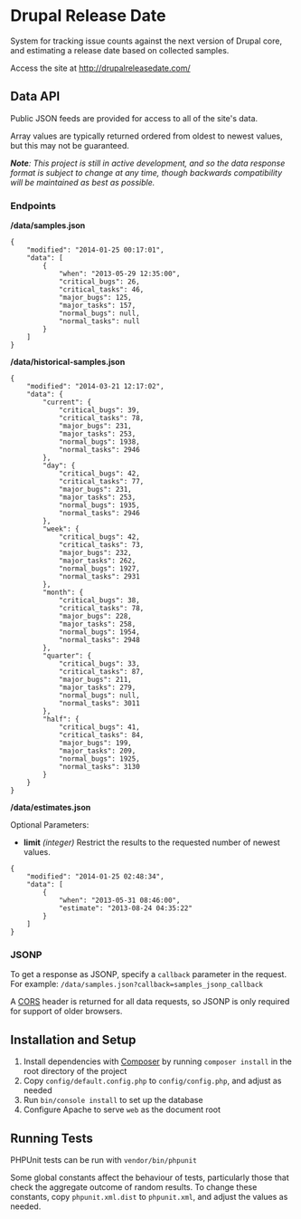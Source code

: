 Drupal Release Date
===================

System for tracking issue counts against the next version of Drupal core, and
estimating a release date based on collected samples.

Access the site at http://drupalreleasedate.com/


## Data API ##

Public JSON feeds are provided for access to all of the site's data.

Array values are typically returned ordered from oldest to newest values, but
this may not be guaranteed.

*__Note__: This project is still in active development, and so the data response
format is subject to change at any time, though backwards compatibility will be
maintained as best as possible.*


### Endpoints ###

__/data/samples.json__

```
{
    "modified": "2014-01-25 00:17:01",
    "data": [
        {
            "when": "2013-05-29 12:35:00",
            "critical_bugs": 26,
            "critical_tasks": 46,
            "major_bugs": 125,
            "major_tasks": 157,
            "normal_bugs": null,
            "normal_tasks": null
        }
    ]
}
```

__/data/historical-samples.json__

```
{
    "modified": "2014-03-21 12:17:02",
    "data": {
        "current": {
            "critical_bugs": 39,
            "critical_tasks": 78,
            "major_bugs": 231,
            "major_tasks": 253,
            "normal_bugs": 1938,
            "normal_tasks": 2946
        },
        "day": {
            "critical_bugs": 42,
            "critical_tasks": 77,
            "major_bugs": 231,
            "major_tasks": 253,
            "normal_bugs": 1935,
            "normal_tasks": 2946
        },
        "week": {
            "critical_bugs": 42,
            "critical_tasks": 73,
            "major_bugs": 232,
            "major_tasks": 262,
            "normal_bugs": 1927,
            "normal_tasks": 2931
        },
        "month": {
            "critical_bugs": 38,
            "critical_tasks": 78,
            "major_bugs": 228,
            "major_tasks": 258,
            "normal_bugs": 1954,
            "normal_tasks": 2948
        },
        "quarter": {
            "critical_bugs": 33,
            "critical_tasks": 87,
            "major_bugs": 211,
            "major_tasks": 279,
            "normal_bugs": null,
            "normal_tasks": 3011
        },
        "half": {
            "critical_bugs": 41,
            "critical_tasks": 84,
            "major_bugs": 199,
            "major_tasks": 209,
            "normal_bugs": 1925,
            "normal_tasks": 3130
        }
    }
}
```

__/data/estimates.json__

Optional Parameters:
- __limit__ *(integer)*
  Restrict the results to the requested number of newest values.

```
{
    "modified": "2014-01-25 02:48:34",
    "data": [
        {
            "when": "2013-05-31 08:46:00",
            "estimate": "2013-08-24 04:35:22"
        }
    ]
}
```

### JSONP ###

To get a response as JSONP, specify a `callback` parameter in the request.
For example: `/data/samples.json?callback=samples_jsonp_callback`

A [CORS](https://en.wikipedia.org/wiki/Cross-origin_resource_sharing) header is
returned for all data requests, so JSONP is only required for support of older
browsers.

## Installation and Setup ##

 1. Install dependencies with [Composer](http://getcomposer.org/) by running
    `composer install` in the root directory of the project
 2. Copy `config/default.config.php` to `config/config.php`, and adjust as
    needed
 3. Run `bin/console install` to set up the database
 4. Configure Apache to serve `web` as the document root

## Running Tests ##

PHPUnit tests can be run with `vendor/bin/phpunit`

Some global constants affect the behaviour of tests, particularly those that
check the aggregate outcome of random results.  To change these constants, copy
`phpunit.xml.dist` to `phpunit.xml`, and adjust the values as needed.
